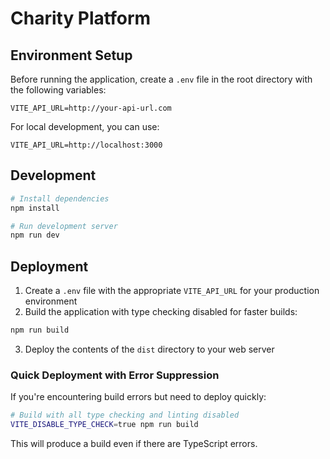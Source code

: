 
# Charity Platform

## Environment Setup

Before running the application, create a `.env` file in the root directory with the following variables:

```
VITE_API_URL=http://your-api-url.com
```

For local development, you can use:

```
VITE_API_URL=http://localhost:3000
```

## Development

```bash
# Install dependencies
npm install

# Run development server
npm run dev
```

## Deployment

1. Create a `.env` file with the appropriate `VITE_API_URL` for your production environment
2. Build the application with type checking disabled for faster builds:
```bash
npm run build
```
3. Deploy the contents of the `dist` directory to your web server

### Quick Deployment with Error Suppression

If you're encountering build errors but need to deploy quickly:

```bash
# Build with all type checking and linting disabled
VITE_DISABLE_TYPE_CHECK=true npm run build
```

This will produce a build even if there are TypeScript errors.
